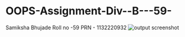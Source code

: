 # OOPS-Assignment-Div--B---59-
Samiksha Bhujade
Roll no -59
PRN - 1132220932
![output screenshot](https://user-images.githubusercontent.com/81591627/203049768-2551067f-07d8-4322-b7e6-54f146cde496.png)
